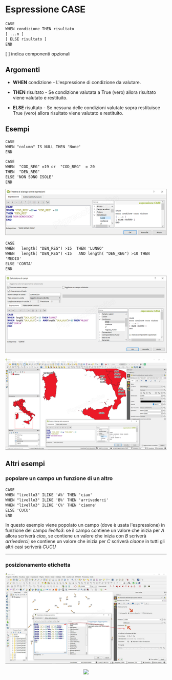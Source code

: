 # Espressione CASE
```
CASE
WHEN condizione THEN risultato
[ ...n ]
[ ELSE risultato ]
END
```
[ ] indica componenti opzionali

## Argomenti

* **WHEN** condizione - L'espressione di condizione da valutare. 

* **THEN** risultato - Se condizione valutata a True (vero) allora risultato viene valutato e restituito. 

* **ELSE** risultato - Se nessuna delle condizioni valutate sopra restituisce True (vero) allora risultato viene valutato e restituito.

## Esempi
```
CASE
WHEN "column" IS NULL THEN 'None'
END
```
```
CASE 
WHEN  "COD_REG" =19 or  "COD_REG"  = 20
THEN  "DEN_REG" 
ELSE 'NON SONO ISOLE' 
END
```
![](/img/condizioni/case1.png)

```
CASE 
WHEN   length( "DEN_REG") >15  THEN 'LUNGO'
WHEN   length( "DEN_REG") <15   AND length( "DEN_REG") >10 THEN 'MEDIO'
ELSE 'CORTA' 
END
```

![](/img/condizioni/case3.png)

![](/img/condizioni/case2.png)

## Altri esempi

### popolare un campo un funzione di un altro

```
CASE 
WHEN "livello3" ILIKE 'A%' THEN 'ciao'
WHEN "livello3" ILIKE 'B%' THEN 'arrivederci'
WHEN "livello3" ILIKE 'C%' THEN 'ciaone'
ELSE 'CUCU'
END
```
In questo esempio viene popolato un campo (dove è usata l'espressione) in funzione del campo _livello3_: se il campo contiene un valore che inizia per _A_ allora scriverà _ciao_, se contiene un valore che inizia con _B_ scriverà _arrivederci_; se contiene un valore che inizia per _C_ scriverà _ciaone_ in tutti gli altri casi scriverà _CUCU_

---

### posizionamento etichetta 

![](/img/condizioni/case_label1.png)

<p align="center">
  <img width="460" src="https://raw.githubusercontent.com/gbvitrano/HfcQGIS/master/img/condizioni/case_rot.png">
</p>
